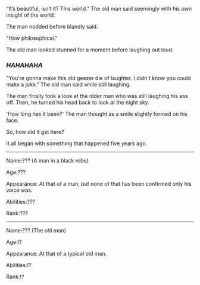 “It’s beautiful, isn’t it? This world.” The old man said seemingly with his own insight of the world.

The man nodded before blandly said.

"How philosophical."

The old man looked stunned for a moment before laughing out loud.

### _HAHAHAHA_

"You're gonna make this old geezer die of laughter. I didn't know you could make a joke." The old man said while still laughing.

The man finally took a look at the older man who was still laughing his ass off. Then, he turned his head back to look at the night sky.

'How long has it been?' The man thought as a smile slightly formed on his face.

So, how did it get here?

It all began with something that happened five years ago.

---

Name:??? (A man in a black robe)

Age:???

Appearance: At that of a man, but none of that has been confirmed only his voice was.

Abilities:???

Rank:???

---

Name:??? (The old man)

Age:!?

Appearance: At that of a typical old man.

Abilities:!?

Rank:!?